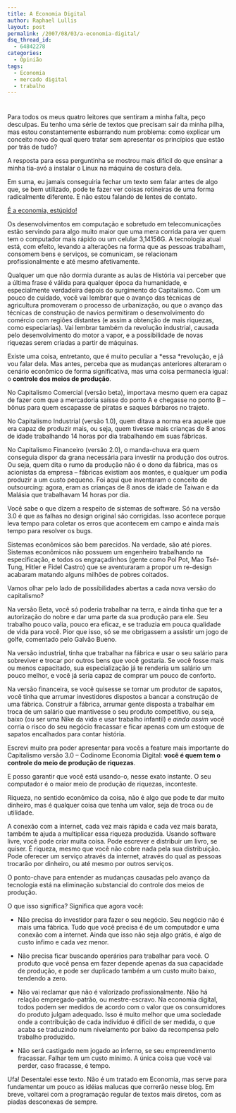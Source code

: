 ```yaml
---
title: A Economia Digital
author: Raphael Lullis
layout: post
permalink: /2007/08/03/a-economia-digital/
dsq_thread_id:
  - 64842278
categories:
  - Opinião
tags:
  - Economia
  - mercado digital
  - trabalho
---
```

# 

Para todos os meus quatro leitores que sentiram a minha falta, peço desculpas. Eu tenho uma série de textos que precisam sair da minha pilha, mas estou constantemente esbarrando num problema: como explicar um conceito novo do qual quero tratar sem apresentar os princípios que estão por trás de tudo?

A resposta para essa perguntinha se mostrou mais difícil do que ensinar a minha tia-avó a instalar o Linux na máquina de costura dela.

Em suma, eu jamais conseguiria fechar um texto sem falar antes de algo que, se bem utilizado, pode te fazer ver coisas rotineiras de uma forma radicalmente diferente. E não estou falando de lentes de contato.

[É a economia, estúpido!][1]

 [1]: http://en.wikipedia.org/wiki/It's_the_economy_stupid

Os desenvolvimentos em computação e sobretudo em telecomunicações estão servindo para algo muito maior que uma mera corrida para ver quem tem o computador mais rápido ou um celular 3,14156G. A tecnologia atual está, com efeito, levando a alterações na forma que as pessoas trabalham, consomem bens e serviços, se comunicam, se relacionam profissionalmente e até mesmo afetivamente.

Qualquer um que não dormia durante as aulas de História vai perceber que a última frase é válida para qualquer época da humanidade, e especialmente verdadeira depois do surgimento do Capitalismo. Com um pouco de cuidado, você vai lembrar que o avanço das técnicas de agricultura promoveram o processo de urbanização, ou que o avanço das  técnicas de construção de navios permitiram o desenvolvimento do comércio com regiões distantes (e assim a obtenção de mais riquezas, como especiarias). Vai lembrar também da revolução industrial, causada pelo desenvolvimento do motor a vapor, e a possibilidade de novas riquezas serem criadas a partir de máquinas.

Existe uma coisa, entretanto, que é muito peculiar a *essa *revolução, e já vou falar dela. Mas antes, perceba que as mudanças anteriores alteraram o cenário econômico de forma significativa, mas uma coisa permanecia igual: o **controle dos meios de produção**.

No Capitalismo Comercial (versão beta), importava mesmo quem era capaz de fazer com que a mercadoria saísse do ponto A e chegasse no ponto B – bônus para quem escapasse de piratas e saques bárbaros no trajeto.

No Capitalismo Industrial (versão 1.0), quem ditava a norma era aquele que era capaz de produzir mais, ou seja, quem tivesse mais crianças de 8 anos de idade trabalhando 14 horas por dia trabalhando em suas fábricas.

No Capitalismo Financeiro (versão 2.0), o manda-chuva era quem conseguia dispor da grana necessária para investir na produção dos outros. Ou seja, quem dita o rumo da produção não é o dono da fábrica, mas os acionistas da empresa – fábricas existiam aos montes, e qualquer um podia produzir a um custo pequeno. Foi aqui que inventaram o conceito de outsourcing: agora, eram as crianças de 8 anos de idade de Taiwan e da Malásia que trabalhavam 14 horas por dia.

Você sabe o que dizem a respeito de sistemas de software. Só na versão 3.0 é que as falhas no design original são corrigidas. Isso acontece porque leva tempo para coletar os erros que acontecem em campo e ainda mais tempo para resolver os bugs.

Sistemas econômicos são bem parecidos. Na verdade, são até piores. Sistemas econômicos não possuem um engenheiro trabalhando na especificação, e todos os engraçadinhos (gente como Pol Pot, Mao Tsé-Tung, Hitler e Fidel Castro) que se aventuraram a propor um re-design acabaram matando alguns milhões de pobres coitados.

Vamos olhar pelo lado de possibilidades abertas a cada nova versão do capitalismo?

Na versão Beta, você só poderia trabalhar na terra, e ainda tinha que ter a autorização do nobre e dar uma parte da sua produção para ele. Seu trabalho pouco valia, pouco era eficaz, e se traduzia em pouca qualidade de vida para você. Pior que isso, só se me obrigassem a assistir um jogo de golfe, comentado pelo Galvão Bueno.

Na versão industrial, tinha que trabalhar na fábrica e usar o seu salário para sobreviver e trocar por outros bens que você gostaria. Se você fosse mais ou menos capacitado, sua especialização já te renderia um salário um pouco melhor, e você já seria capaz de comprar um pouco de conforto.

Na versão financeira, se você quisesse se tornar um produtor de sapatos, você tinha que arrumar investidores dispostos a bancar a construção de uma fábrica. Construir a fábrica, arrumar gente disposta a trabalhar em troca de um salário que mantivesse o seu produto competitivo, ou seja, baixo (ou ser uma Nike da vida e usar trabalho infantil) e *ainda assim* você corria o risco do seu negócio fracassar e ficar apenas com um estoque de sapatos encalhados para contar história.

Escrevi muito pra poder apresentar para vocês a feature mais importante do Capitalismo versão 3.0 – Codinome Economia Digital: **você é quem tem o controle do meio de produção de riquezas**.

E posso garantir que você está usando-o, nesse exato instante. O seu computador é o maior meio de produção de riquezas, inconteste.

Riqueza, no sentido econômico da coisa, não é algo que pode te dar muito dinheiro, mas é qualquer coisa que tenha um valor, seja de troca ou de utilidade.

A conexão com a internet, cada vez mais rápida e cada vez mais barata, também te ajuda a multiplicar essa riqueza produzida. Usando software livre, você pode criar muita coisa. Pode escrever e distribuir um livro, se quiser. É riqueza, mesmo que você não cobre nada pela sua distribuição. Pode oferecer um serviço através da internet, através do qual as pessoas trocarão por dinheiro, ou até mesmo por outros serviços.

O ponto-chave para entender as mudanças causadas pelo avanço da tecnologia está na eliminação substancial do controle dos meios de produção.

O que isso significa? Significa que agora você:

*   Não precisa do investidor para fazer o seu negócio. Seu negócio não é mais uma fábrica. Tudo que você precisa é de um computador e uma conexão com a internet. Ainda que isso não seja algo grátis, é algo de custo ínfimo e cada vez menor.

*   Não precisa ficar buscando operários para trabalhar para você. O produto que você pensa em fazer depende apenas da sua capacidade de produção, e pode ser duplicado também a um custo muito baixo, tendendo a zero.

*   Não vai reclamar que não é valorizado profissionalmente. Não há relação empregado-patrão, ou mestre-escravo. Na economia digital, todos podem ser medidos de acordo com o valor que os consumidores do produto julgam adequado. Isso é muito melhor que uma sociedade onde a contribuição de cada indivíduo é difícil de ser medida, o que acaba se traduzindo num nivelamento por baixo da recompensa pelo trabalho produzido.

*   Não será castigado nem jogado ao inferno, se seu empreendimento fracassar. Falhar tem um custo mínimo. A única coisa que você vai perder, caso fracasse, é tempo.

Ufa! Desentalei esse texto. Não é um tratado em Economia, mas serve para fundamentar um pouco as idéias malucas que correrão nesse blog. Em breve, voltarei com a programação regular de textos mais diretos, com as piadas desconexas de sempre.
